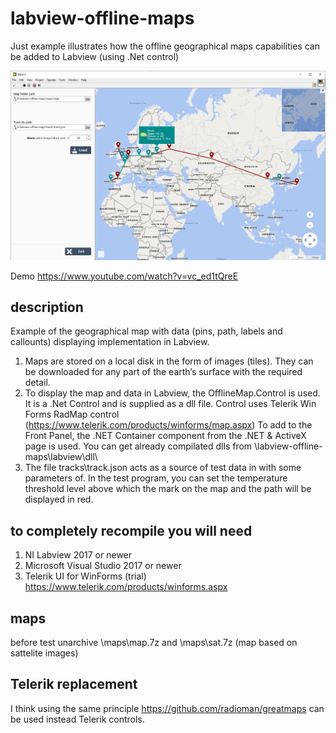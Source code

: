 # labview-offline-maps
Just example illustrates how the offline geographical maps capabilities can be added to Labview (using .Net control)

![alt text](/img/main.png)

Demo https://www.youtube.com/watch?v=vc_ed1tQreE

## description
Example of the geographical map with data (pins, path, labels and callounts) displaying implementation in Labview.

1. Maps are stored on a local disk in the form of images (tiles). They can be downloaded for any part of the earth’s surface with the required detail.
2. To display the map and data in Labview, the OfflineMap.Control is used. It is a .Net Control and is supplied as a dll file. 
Control uses Telerik Win Forms RadMap control (https://www.telerik.com/products/winforms/map.aspx)
To add to the Front Panel, the .NET Container component from the .NET & ActiveX page is used. 
You can get already compilated dlls from \labview-offline-maps\labview\dll\
3. The file tracks\track.json acts as a source of test data in with some parameters of. 
In the test program, you can set the temperature threshold level above which the mark on the map and the path will be displayed in red.

## to completely recompile you will need 
1. NI Labview 2017 or newer
2. Microsoft Visual Studio 2017 or newer 
3. Telerik UI for WinForms (trial) https://www.telerik.com/products/winforms.aspx

## maps
before test unarchive \maps\map.7z and \maps\sat.7z (map based on sattelite images)

## Telerik replacement 
I think using the same principle https://github.com/radioman/greatmaps can be used instead Telerik controls.


